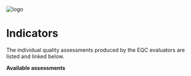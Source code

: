 ![logo](../LogoLine_horizon_C3S.png)

# Indicators

The individual quality assessments produced by the EQC evaluators are listed and linked below.

**Available assessments**

```{tableofcontents}
```
